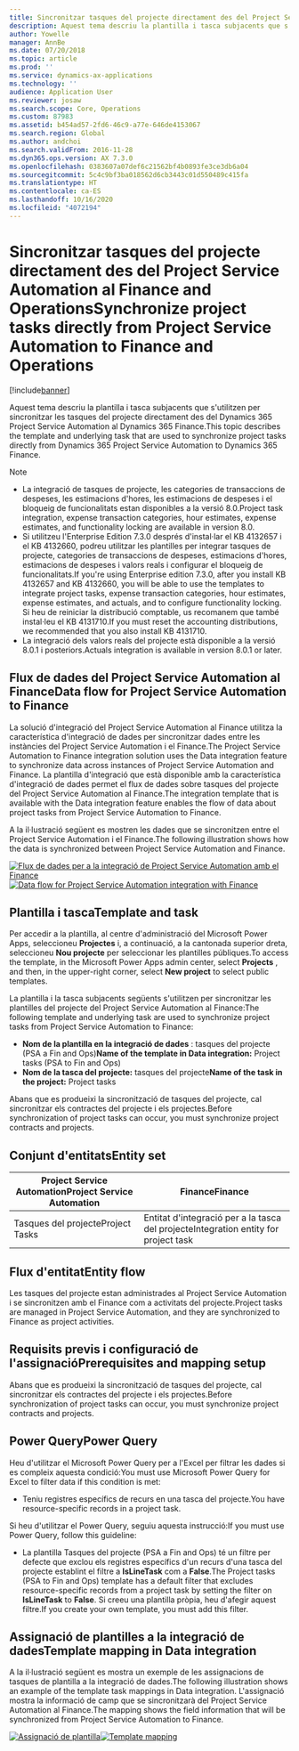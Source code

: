 ```yaml
---
title: Sincronitzar tasques del projecte directament des del Project Service Automation al Finance and Operations
description: Aquest tema descriu la plantilla i tasca subjacents que s'utilitzen per sincronitzar les tasques del projecte directament des del Microsoft Dynamics 365 Project Service Automation al Dynamics 365 Finance.
author: Yowelle
manager: AnnBe
ms.date: 07/20/2018
ms.topic: article
ms.prod: ''
ms.service: dynamics-ax-applications
ms.technology: ''
audience: Application User
ms.reviewer: josaw
ms.search.scope: Core, Operations
ms.custom: 87983
ms.assetid: b454ad57-2fd6-46c9-a77e-646de4153067
ms.search.region: Global
ms.author: andchoi
ms.search.validFrom: 2016-11-28
ms.dyn365.ops.version: AX 7.3.0
ms.openlocfilehash: 0383607a07def6c21562bf4b0893fe3ce3db6a04
ms.sourcegitcommit: 5c4c9bf3ba018562d6cb3443c01d550489c415fa
ms.translationtype: HT
ms.contentlocale: ca-ES
ms.lasthandoff: 10/16/2020
ms.locfileid: "4072194"
---
```

# <a name="synchronize-project-tasks-directly-from-project-service-automation-to-finance-and-operations"></a><span data-ttu-id="b4035-103">Sincronitzar tasques del projecte directament des del Project Service Automation al Finance and Operations</span><span class="sxs-lookup"><span data-stu-id="b4035-103">Synchronize project tasks directly from Project Service Automation to Finance and Operations</span></span>

[!include[banner](../includes/banner.md)]

<span data-ttu-id="b4035-104">Aquest tema descriu la plantilla i tasca subjacents que s'utilitzen per sincronitzar les tasques del projecte directament des del Dynamics 365 Project Service Automation al Dynamics 365 Finance.</span><span class="sxs-lookup"><span data-stu-id="b4035-104">This topic describes the template and underlying task that are used to synchronize project tasks directly from Dynamics 365 Project Service Automation to Dynamics 365 Finance.</span></span>

> [!NOTE]
> - <span data-ttu-id="b4035-105">La integració de tasques de projecte, les categories de transaccions de despeses, les estimacions d'hores, les estimacions de despeses i el bloqueig de funcionalitats estan disponibles a la versió 8.0.</span><span class="sxs-lookup"><span data-stu-id="b4035-105">Project task integration, expense transaction categories, hour estimates, expense estimates, and functionality locking are available in version 8.0.</span></span>
> - <span data-ttu-id="b4035-106">Si utilitzeu l'Enterprise Edition 7.3.0 després d'instal·lar el KB 4132657 i el KB 4132660, podreu utilitzar les plantilles per integrar tasques de projecte, categories de transaccions de despeses, estimacions d'hores, estimacions de despeses i valors reals i configurar el bloqueig de funcionalitats.</span><span class="sxs-lookup"><span data-stu-id="b4035-106">If you're using Enterprise edition 7.3.0, after you install KB 4132657 and KB 4132660, you will be able to use the templates to integrate project tasks, expense transaction categories, hour estimates, expense estimates, and actuals, and to configure functionality locking.</span></span> <span data-ttu-id="b4035-107">Si heu de reiniciar la distribució comptable, us recomanem que també instal·leu el KB 4131710.</span><span class="sxs-lookup"><span data-stu-id="b4035-107">If you must reset the accounting distributions, we recommended that you also install KB 4131710.</span></span>
> - <span data-ttu-id="b4035-108">La integració dels valors reals del projecte està disponible a la versió 8.0.1 i posteriors.</span><span class="sxs-lookup"><span data-stu-id="b4035-108">Actuals integration is available in version 8.0.1 or later.</span></span>

## <a name="data-flow-for-project-service-automation-to-finance"></a><span data-ttu-id="b4035-109">Flux de dades del Project Service Automation al Finance</span><span class="sxs-lookup"><span data-stu-id="b4035-109">Data flow for Project Service Automation to Finance</span></span>

<span data-ttu-id="b4035-110">La solució d'integració del Project Service Automation al Finance utilitza la característica d'integració de dades per sincronitzar dades entre les instàncies del Project Service Automation i el Finance.</span><span class="sxs-lookup"><span data-stu-id="b4035-110">The Project Service Automation to Finance integration solution uses the Data integration feature to synchronize data across instances of Project Service Automation and Finance.</span></span> <span data-ttu-id="b4035-111">La plantilla d'integració que està disponible amb la característica d'integració de dades permet el flux de dades sobre tasques del projecte del Project Service Automation al Finance.</span><span class="sxs-lookup"><span data-stu-id="b4035-111">The integration template that is available with the Data integration feature enables the flow of data about project tasks from Project Service Automation to Finance.</span></span>

<span data-ttu-id="b4035-112">A la il·lustració següent es mostren les dades que se sincronitzen entre el Project Service Automation i el Finance.</span><span class="sxs-lookup"><span data-stu-id="b4035-112">The following illustration shows how the data is synchronized between Project Service Automation and Finance.</span></span>

<span data-ttu-id="b4035-113">[![Flux de dades per a la integració de Project Service Automation amb el Finance](./media/ProjectTasksFlow.png)](./media/ProjectTasksFlow.png)</span><span class="sxs-lookup"><span data-stu-id="b4035-113">[![Data flow for Project Service Automation integration with Finance](./media/ProjectTasksFlow.png)](./media/ProjectTasksFlow.png)</span></span>

## <a name="template-and-task"></a><span data-ttu-id="b4035-114">Plantilla i tasca</span><span class="sxs-lookup"><span data-stu-id="b4035-114">Template and task</span></span>

<span data-ttu-id="b4035-115">Per accedir a la plantilla, al centre d'administració del Microsoft Power Apps, seleccioneu **Projectes** i, a continuació, a la cantonada superior dreta, seleccioneu **Nou projecte** per seleccionar les plantilles públiques.</span><span class="sxs-lookup"><span data-stu-id="b4035-115">To access the template, in the Microsoft Power Apps admin center, select **Projects** , and then, in the upper-right corner, select **New project** to select public templates.</span></span>

<span data-ttu-id="b4035-116">La plantilla i la tasca subjacents següents s'utilitzen per sincronitzar les plantilles del projecte del Project Service Automation al Finance:</span><span class="sxs-lookup"><span data-stu-id="b4035-116">The following template and underlying task are used to synchronize project tasks from Project Service Automation to Finance:</span></span>

- <span data-ttu-id="b4035-117">**Nom de la plantilla en la integració de dades** : tasques del projecte (PSA a Fin and Ops)</span><span class="sxs-lookup"><span data-stu-id="b4035-117">**Name of the template in Data integration:** Project tasks (PSA to Fin and Ops)</span></span>
- <span data-ttu-id="b4035-118">**Nom de la tasca del projecte:** tasques del projecte</span><span class="sxs-lookup"><span data-stu-id="b4035-118">**Name of the task in the project:** Project tasks</span></span>

<span data-ttu-id="b4035-119">Abans que es produeixi la sincronització de tasques del projecte, cal sincronitzar els contractes del projecte i els projectes.</span><span class="sxs-lookup"><span data-stu-id="b4035-119">Before synchronization of project tasks can occur, you must synchronize project contracts and projects.</span></span>

## <a name="entity-set"></a><span data-ttu-id="b4035-120">Conjunt d'entitats</span><span class="sxs-lookup"><span data-stu-id="b4035-120">Entity set</span></span>

| <span data-ttu-id="b4035-121">Project Service Automation</span><span class="sxs-lookup"><span data-stu-id="b4035-121">Project Service Automation</span></span> | <span data-ttu-id="b4035-122">Finance</span><span class="sxs-lookup"><span data-stu-id="b4035-122">Finance</span></span>                             |
|----------------------------|-------------------------------------|
| <span data-ttu-id="b4035-123">Tasques del projecte</span><span class="sxs-lookup"><span data-stu-id="b4035-123">Project Tasks</span></span>              | <span data-ttu-id="b4035-124">Entitat d'integració per a la tasca del projecte</span><span class="sxs-lookup"><span data-stu-id="b4035-124">Integration entity for project task</span></span> |

## <a name="entity-flow"></a><span data-ttu-id="b4035-125">Flux d'entitat</span><span class="sxs-lookup"><span data-stu-id="b4035-125">Entity flow</span></span>

<span data-ttu-id="b4035-126">Les tasques del projecte estan administrades al Project Service Automation i se sincronitzen amb el Finance com a activitats del projecte.</span><span class="sxs-lookup"><span data-stu-id="b4035-126">Project tasks are managed in Project Service Automation, and they are synchronized to Finance as project activities.</span></span>

## <a name="prerequisites-and-mapping-setup"></a><span data-ttu-id="b4035-127">Requisits previs i configuració de l'assignació</span><span class="sxs-lookup"><span data-stu-id="b4035-127">Prerequisites and mapping setup</span></span>

<span data-ttu-id="b4035-128">Abans que es produeixi la sincronització de tasques del projecte, cal sincronitzar els contractes del projecte i els projectes.</span><span class="sxs-lookup"><span data-stu-id="b4035-128">Before synchronization of project tasks can occur, you must synchronize project contracts and projects.</span></span>

## <a name="power-query"></a><span data-ttu-id="b4035-129">Power Query</span><span class="sxs-lookup"><span data-stu-id="b4035-129">Power Query</span></span>

<span data-ttu-id="b4035-130">Heu d'utilitzar el Microsoft Power Query per a l'Excel per filtrar les dades si es compleix aquesta condició:</span><span class="sxs-lookup"><span data-stu-id="b4035-130">You must use Microsoft Power Query for Excel to filter data if this condition is met:</span></span>

- <span data-ttu-id="b4035-131">Teniu registres específics de recurs en una tasca del projecte.</span><span class="sxs-lookup"><span data-stu-id="b4035-131">You have resource-specific records in a project task.</span></span>

<span data-ttu-id="b4035-132">Si heu d'utilitzar el Power Query, seguiu aquesta instrucció:</span><span class="sxs-lookup"><span data-stu-id="b4035-132">If you must use Power Query, follow this guideline:</span></span>

- <span data-ttu-id="b4035-133">La plantilla Tasques del projecte (PSA a Fin and Ops) té un filtre per defecte que exclou els registres específics d'un recurs d'una tasca del projecte establint el filtre a **IsLineTask** com a **False**.</span><span class="sxs-lookup"><span data-stu-id="b4035-133">The Project tasks (PSA to Fin and Ops) template has a default filter that excludes resource-specific records from a project task by setting the filter on **IsLineTask** to **False**.</span></span> <span data-ttu-id="b4035-134">Si creeu una plantilla pròpia, heu d'afegir aquest filtre.</span><span class="sxs-lookup"><span data-stu-id="b4035-134">If you create your own template, you must add this filter.</span></span>

## <a name="template-mapping-in-data-integration"></a><span data-ttu-id="b4035-135">Assignació de plantilles a la integració de dades</span><span class="sxs-lookup"><span data-stu-id="b4035-135">Template mapping in Data integration</span></span>

<span data-ttu-id="b4035-136">A la il·lustració següent es mostra un exemple de les assignacions de tasques de plantilla a la integració de dades.</span><span class="sxs-lookup"><span data-stu-id="b4035-136">The following illustration shows an example of the template task mappings in Data integration.</span></span> <span data-ttu-id="b4035-137">L'assignació mostra la informació de camp que se sincronitzarà del Project Service Automation al Finance.</span><span class="sxs-lookup"><span data-stu-id="b4035-137">The mapping shows the field information that will be synchronized from Project Service Automation to Finance.</span></span>

<span data-ttu-id="b4035-138">[![Assignació de plantilla](./media/ProjectTasksMapping.png)](./media/ProjectTasksMapping.png)</span><span class="sxs-lookup"><span data-stu-id="b4035-138">[![Template mapping](./media/ProjectTasksMapping.png)](./media/ProjectTasksMapping.png)</span></span>
